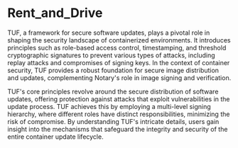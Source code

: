 # Rent_and_Drive
TUF, a framework for secure software updates, plays a pivotal role in shaping the security landscape of containerized environments. It introduces principles such as role-based access control, timestamping, and threshold cryptographic signatures to prevent various types of attacks, including replay attacks and compromises of signing keys. In the context of container security, TUF provides a robust foundation for secure image distribution and updates, complementing Notary's role in image signing and verification.

TUF's core principles revolve around the secure distribution of software updates, offering protection against attacks that exploit vulnerabilities in the update process. TUF achieves this by employing a multi-level signing hierarchy, where different roles have distinct responsibilities, minimizing the risk of compromise. By understanding TUF's intricate details, users gain insight into the mechanisms that safeguard the integrity and security of the entire container update lifecycle.

